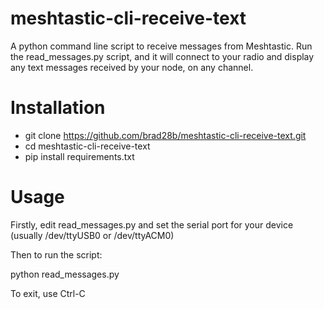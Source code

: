 # meshtastic-cli-receive-text
A python command line script to receive messages from Meshtastic. Run the read_messages.py script, and it will connect to your radio and display any text messages received by your node, on any channel.

# Installation
* git clone https://github.com/brad28b/meshtastic-cli-receive-text.git
* cd meshtastic-cli-receive-text
* pip install requirements.txt

# Usage
Firstly, edit read_messages.py and set the serial port for your device (usually /dev/ttyUSB0 or /dev/ttyACM0)

Then to run the script:

python read_messages.py

To exit, use Ctrl-C
